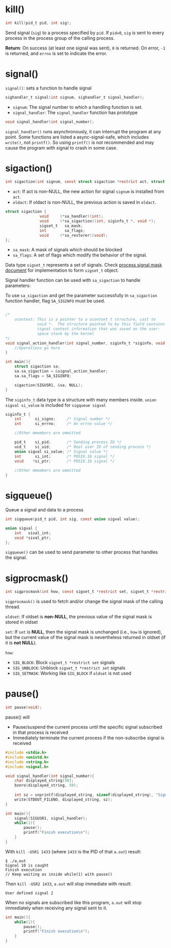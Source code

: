# kill()

```c
int kill(pid_t pid, int sig);
```
Send signal (``sig``) to a process specified by ``pid``.
If ``pid=0``, ``sig`` is sent to every process in the process group of the calling process.

**Return**: On success (at least one signal was sent), ``0`` is returned.  On error, ``-1`` is returned, and ``errno`` is set to indicate the error.

# signal()

``signal()``: sets a function to handle signal

```c
sighandler_t signal(int signum, sighandler_t signal_handler);
```

* ``signum``: The signal number to which a handling function is set.
* ``signal_handler``: The ``signal_handler`` function has prototype

```c
void signal_handler(int signal_number);
```

``signal_handler()`` runs asynchronously, it can interrupt the program at any point. Some functions are listed a async-signal-safe, which includes ``write()``, not ``printf()``. So using ``printf()`` is not recommended and may cause the program with signal to crash in some case.

# sigaction()

```c
int sigaction(int signum, const struct sigaction *restrict act, struct sigaction *restrict oldact);
```

* ``act``: If act is non-NULL, the new action for signal ``signum`` is installed from ``act``.
* ``oldact``: If oldact is non-NULL, the previous action is saved in ``oldact``.

```c
struct sigaction {
               void     (*sa_handler)(int);
               void     (*sa_sigaction)(int, siginfo_t *, void *);
               sigset_t   sa_mask;
               int        sa_flags;
               void     (*sa_restorer)(void);
};
```

* ``sa_mask``: A mask of signals which should be blocked
* ``sa_flags``: A set of flags which modify the behavior of the signal.

Data type ``sigset_t`` represents a set of signals. Check [process signal mask document](Process%20signal%20mask.md) for implementation to form ``sigset_t`` object.

Signal handler function can be used with ``sa_sigaction`` to handle parameters:

To use ``sa_sigaction`` and get the parameter successfully in ``sa_sigaction`` function handler, flag ``SA_SIGINFO`` must be used.

```c

/*
    ucontext: This is a pointer to a ucontext_t structure, cast to
              void *.  The structure pointed to by this field contains
              signal context information that was saved on the user-
              space stack by the kernel
*/
void signal_action_handler(int signal_number, siginfo_t *siginfo, void *ucontext){
	//Operations go here
}

int main(){
	struct sigaction sa;
    sa.sa_sigaction = &signal_action_handler;
    sa.sa_flags = SA_SIGINFO;

    sigaction(SIGUSR1, &sa, NULL);
}
```

The ``siginfo_t`` data type is a structure with many members inside. ``union sigval si_value`` is included for ``sigqueue sigval``

```c
siginfo_t {
	int      si_signo;     /* Signal number */
	int      si_errno;     /* An errno value */

	//Other mmembers are ommitted

	pid_t    si_pid;       /* Sending process ID */
	uid_t    si_uid;       /* Real user ID of sending process */
	union sigval si_value; /* Signal value */
	int      si_int;       /* POSIX.1b signal */
	void    *si_ptr;       /* POSIX.1b signal */
	
	//Other mmembers are ommitted
}
```

# sigqueue()

Queue a signal and data to a process

```c
int sigqueue(pid_t pid, int sig, const union sigval value);
```

```c
union sigval {
	int   sival_int;
	void *sival_ptr;
};
```

``sigqueue()`` can be used to send parameter to other process that handles the signal.

# sigprocmask()

```c
int sigprocmask(int how, const sigset_t *restrict set, sigset_t *restrict oldset);
```
``sigprocmask()`` is used to fetch and/or change the signal mask of the calling thread.

``oldset``: If oldset is **non-NULL**, the previous value of the signal mask is stored in oldset

``set``: If ``set`` is **NULL**, then the signal mask is unchanged (i.e., ``how`` is ignored), but the current value of the signal mask is nevertheless returned in oldset (if it is **not NULL**).

``how``:

* ``SIG_BLOCK``: Block ``sigset_t *restrict set`` signals
* ``SIG_UNBLOCK``: Unblock ``sigset_t *restrict set`` signals
* ``SIG_SETMASK``: Working like ``SIG_BLOCK`` if ``oldset`` is not used
# pause()
```c
int pause(void);
```
pause() will 
* Pause/suspend the current process until the specific signal subscribed in that process is received
* Immediately terminate the current process if the non-subscribe signal is received

```c
#include <stdio.h>
#include <unistd.h>
#include <string.h>
#include <signal.h>   

void signal_handler(int signal_number){
	char displayed_string[50];
	bzero(displayed_string, 50);
	
	int sz = snprintf(displayed_string, sizeof(displayed_string), "Signal %d is caught\n", signal_number);
	write(STDOUT_FILENO, displayed_string, sz); 
}

int main(){ 
	signal(SIGUSR1, signal_handler);
    while(1){
        pause();
        printf("Finish execution\n");
    }
}
```
With ``kill -USR1 1433`` (where ``1433`` is the PID of that ``a.out``) result:

```
$ ./a.out
Signal 10 is caught
Finish execution
// Keep waiting as inside while(1) with pause()
```
Then ``kill -USR2 1433``, ``a.out`` will stop immediate with result:
```
User defined signal 2
```
When no signals are subscribed like this program, ``a.out`` will stop immediately when receiving any signal sent to it.
```c
int main(){ 
    while(1){
        pause();
        printf("Finish execution\n");
    }
}
```